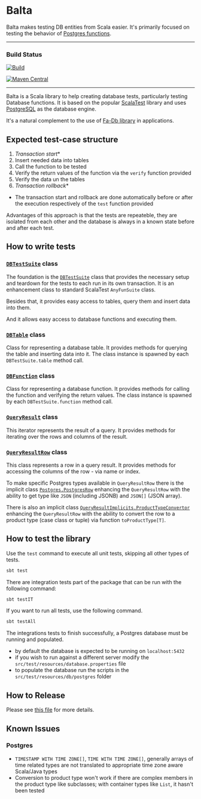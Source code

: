 # Balta

Balta makes testing DB entities from Scala easier. It's primarily focused on testing the behavior of [Postgres functions](https://www.postgresql.org/docs/current/xfunc.html).

---

### Build Status

[![Build](https://github.com/AbsaOSS/balta/workflows/Build/badge.svg)](https://github.com/AbsaOSS/balta/actions)

[![Maven Central](https://maven-badges.herokuapp.com/maven-central/za.co.absa.db/balta_2.12/badge.svg)](https://search.maven.org/search?q=g:za.co.absa.db.balta)

---

Balta is a Scala library to help creating database tests, particularly testing Database functions. It is based on the 
popular [ScalaTest](http://www.scalatest.org/) library and uses [PostgreSQL](https://www.postgresql.org/) as the database engine.

It's a natural complement to the use of [Fa-Db library](https://github.com/AbsaOSS/fa-db) in applications.

## Expected test-case structure
1. _Transaction start_*
2. Insert needed data into tables
3. Call the function to be tested
4. Verify the return values of the function via the `verify` function provided
5. Verify the data un the tables
6. _Transaction rollback_*

 * The transaction start and rollback are done automatically before or after the execution respectively of the `test` function provided

Advantages of this approach is that the tests are repeateble, they are isolated from each other and the database is always 
in a known state before and after each test.


## How to write tests

### [`DBTestSuite`](https://github.com/AbsaOSS/balta/blob/master/balta/src/main/scala/za/co/absa/db/balta/DBTestSuite.scala) class

The foundation is the [`DBTestSuite`](https://github.com/AbsaOSS/balta/blob/master/balta/src/main/scala/za/co/absa/db/balta/DBTestSuite.scala) 
class that provides the necessary setup and teardown for the tests to each run in its own transaction. It is an 
enhancement class to standard ScalaTest `AnyFunSuite` class.

Besides that, it provides easy access to tables, query them and insert data into them.

And it allows easy access to database functions and executing them.

### [`DBTable`](https://github.com/AbsaOSS/balta/blob/master/balta/src/main/scala/za/co/absa/db/balta/classes/DBTable.scala) class

Class for representing a database table. It provides methods for querying the table and inserting data into it. The class 
instance is spawned by each `DBTestSuite.table` method call. 

### [`DBFunction`](https://github.com/AbsaOSS/balta/blob/master/balta/src/main/scala/za/co/absa/db/balta/classes/DBFunction.scala) class

Class for representing a database function. It provides methods for calling the function and verifying the return values.
The class instance is spawned by each `DBTestSuite.function` method call.

### [`QueryResult`](https://github.com/AbsaOSS/balta/blob/master/balta/src/main/scala/za/co/absa/db/balta/classes/QueryResult.scala) class

This iterator represents the result of a query. It provides methods for iterating over the rows and columns of the result.

### [`QueryResultRow`](https://github.com/AbsaOSS/balta/blob/master/balta/src/main/scala/za/co/absa/db/balta/classes/QueryResultRow.scala) class

This class represents a row in a query result. It provides methods for accessing the columns of the row - via name or index.

To make specific Postgres types available in `QueryResultRow` there is the implicit class 
[`Postgres.PostgresRow`](https://github.com/AbsaOSS/balta/blob/master/balta/src/main/scala/za/co/absa/db/balta/implicits/Postgres.scala)
enhancing the `QueryResultRow` with the ability to get type like `JSON` (including JSONB) and `JSON[]` (JSON array).

There is also an implicit class 
[`QueryResultImplicits.ProductTypeConvertor`](https://github.com/AbsaOSS/balta/blob/master/balta/src/main/scala/za/co/absa/db/balta/implicits/QueryResultImplicits.scala) 
enhancing  the `QueryResultRow` with the ability to convert the row to a product type (case class or tuple) via function
`toProductType[T]`.





## How to test the library

Use the `test` command to execute all unit tests, skipping all other types of tests.
```bash
sbt test
```

There are integration tests part of the package that can be run with the following command:
```bash
sbt testIT
```

If you want to run all tests, use the following command.
```bash
sbt testAll
```

The integrations tests to finish successfully, a Postgres database must be running and populated.
* by default the database is expected to be running on `localhost:5432`
* if you wish to run against a different server modify the `src/test/resources/database.properties` file
* to populate the database run the scripts in the `src/test/resources/db/postgres` folder

## How to Release

Please see [this file](RELEASE.md) for more details.

## Known Issues

### Postgres
* `TIMESTAMP WITH TIME ZONE[]`, `TIME WITH TIME ZONE[]`, generally arrays of time related types are not translated to appropriate time zone aware Scala/Java types
* Conversion to product type won't work if there are complex members in the product type like subclasses; with container types like `List`, it hasn't been tested 